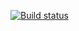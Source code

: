[![Build status](https://ci.appveyor.com/api/projects/status/s1fxhalxwpe15bjr?svg=true)](https://ci.appveyor.com/project/MarinaIurchenko/projectgradle2-3)